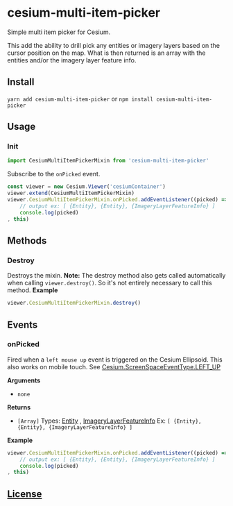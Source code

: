 # cesium-multi-item-picker

Simple multi item picker for Cesium.

This add the ability to drill pick any entities or imagery layers based on the cursor position on the map.
What is then returned is an array with the entities and/or the imagery layer feature info.

## Install
`yarn add cesium-multi-item-picker`
or
`npm install cesium-multi-item-picker`

## Usage

### Init
```js
import CesiumMultiItemPickerMixin from 'cesium-multi-item-picker'
```
Subscribe to the `onPicked` event.
```js
const viewer = new Cesium.Viewer('cesiumContainer')
viewer.extend(CesiumMultiItemPickerMixin)
viewer.CesiumMultiItemPickerMixin.onPicked.addEventListener((picked) => {
    // output ex: [ {Entity}, {Entity}, {ImageryLayerFeatureInfo} ]
    console.log(picked)
, this)
 ```
## Methods
### Destroy
Destroys the mixin.
__Note:__
The destroy method also gets called automatically when calling `viewer.destroy()`.
So it's not entirely necessary to call this method.
__Example__
```js
viewer.CesiumMultiItemPickerMixin.destroy()
```

## Events
### onPicked
Fired when a `left mouse up` event is triggered on the Cesium Ellipsoid.
This also works on mobile touch.
See [Cesium.ScreenSpaceEventType.LEFT_UP](https://cesium.com/docs/cesiumjs-ref-doc/ScreenSpaceEventType.html?classFilter=scree#.LEFT_UP)

__Arguments__
- `none`

__Returns__
- `[Array]`
Types: [Entity](https://cesium.com/docs/cesiumjs-ref-doc/Entity.html?classFilter=entity) , [ImageryLayerFeatureInfo](https://cesium.com/docs/cesiumjs-ref-doc/ImageryLayerFeatureInfo.html?classFilter=feature)
Ex: `[ {Entity}, {Entity}, {ImageryLayerFeatureInfo} ]`

__Example__

```js
viewer.CesiumMultiItemPickerMixin.onPicked.addEventListener((picked) => {
    // output ex: [ {Entity}, {Entity}, {ImageryLayerFeatureInfo} ]
    console.log(picked)
, this)
```

## [License](./LICENSE)